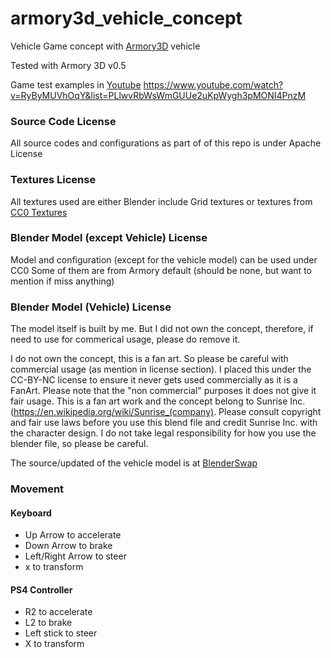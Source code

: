 # armory3d_vehicle_concept
Vehicle Game concept with [Armory3D](https://armory3d.org/) vehicle

Tested with Armory 3D v0.5

Game test examples in [Youtube](https://www.youtube.com/watch?v=RyByMUVhOqY&list=PLlwvRbWsWmGUUe2uKpWygh3pMONI4PnzM)
https://www.youtube.com/watch?v=RyByMUVhOqY&list=PLlwvRbWsWmGUUe2uKpWygh3pMONI4PnzM

### Source Code License
All source codes and configurations as part of of this repo is under Apache License

### Textures License
All textures used are either Blender include Grid textures or textures from [CC0 Textures](https://cc0textures.com)

### Blender Model (except Vehicle) License
Model and configuration (except for the vehicle model) can be used under CC0
Some of them are from Armory default (should be none, but want to mention if miss anything)

### Blender Model (Vehicle) License
The model itself is built by me. But I did not own the concept, therefore, if need to use for commerical usage, please do remove it.

I do not own the concept, this is a fan art. So please be careful with commercial usage (as mention in license section). I placed this under the CC-BY-NC license to ensure it never gets used commercially as it is a FanArt. Please note that the "non commercial" purposes it does not give it fair usage. This is a fan art work and the concept belong to Sunrise Inc. (https://en.wikipedia.org/wiki/Sunrise_(company). Please consult copyright and fair use laws before you use this blend file and credit Sunrise Inc. with the character design. I do not take legal responsibility for how you use the blender file, so please be careful.

The source/updated of the vehicle model is at [BlenderSwap](https://www.blendswap.com/blends/view/92900)

### Movement
#### Keyboard
- Up Arrow to accelerate
- Down Arrow to brake
- Left/Right Arrow to steer
- x to transform

#### PS4 Controller
- R2 to accelerate
- L2 to brake
- Left stick to steer
- X to transform

 